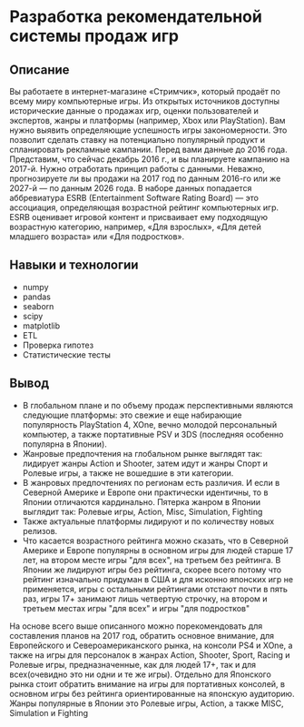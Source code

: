 # Разработка рекомендательной системы продаж игр

## Описание

Вы работаете в интернет-магазине «Стримчик», который продаёт по всему миру компьютерные игры. Из открытых источников доступны исторические данные о продажах игр, оценки пользователей и экспертов, жанры и платформы (например, Xbox или PlayStation). Вам нужно выявить определяющие успешность игры закономерности. Это позволит сделать ставку на потенциально популярный продукт и спланировать рекламные кампании.
Перед вами данные до 2016 года. Представим, что сейчас декабрь 2016 г., и вы планируете кампанию на 2017-й. Нужно отработать принцип работы с данными. Неважно, прогнозируете ли вы продажи на 2017 год по данным 2016-го или же 2027-й — по данным 2026 года.
В наборе данных попадается аббревиатура ESRB (Entertainment Software Rating Board) — это ассоциация, определяющая возрастной рейтинг компьютерных игр. ESRB оценивает игровой контент и присваивает ему подходящую возрастную категорию, например, «Для взрослых», «Для детей младшего возраста» или «Для подростков».

## Навыки и технологии

- numpy
- pandas
- seaborn
- scipy
- matplotlib
- ETL
- Проверка гипотез
- Статистические тесты

## Вывод

* В глобальном плане и по объему продаж перспективными являются следующие платформы: это свежие и еще набирающие популярность
PlayStation 4, XOne, вечно молодой персональный компьютер, а также портативные PSV и ЗDS (последняя особенно популярна в Японии).
* Жанровые предпочтения на глобальном рынке выглядят так: лидирует жанры Action и Shooter,
затем идут и жанры Спорт и Ролевые игры, а также не вошедшие в эти категории.
* В жанровых предпочтениях по регионам есть различия. И если в Северной Америке и Европе они практически идентичны, то
в Японии отличаются кардинально. Пятерка жанром в Японии выглядит так: Ролевые игры, Action, Misc, Simulation, Fighting
* Также актуальные платформы лидируют и по количеству новых релизов.
* Что касается возрастного рейтинга можно сказать, что в Северной Америке и Европе популярны в основном игры для людей
старше 17 лет, на втором месте игры "для всех", на третьем без рейтинга. В Японии же лидируют игры без рейтинга, скорее всего потому что рейтинг изначально придуман в США и для исконно
японских игр не применяется, игры с остальными рейтингами отстают почти в пять раз, игры 17+ занимают лишь четвертую строчку, на втором и третьем местах игры
"для всех" и игры "для подростков"

На основе всего выше описанного можно порекомендовать для составления планов на 2017 год, обратить основное внимание, для
Европейского и Североамериканского рынка, на консоли PS4 и XOne, а также на игры для персоналок в жанрах Action, Shooter, Sport,
Racing и Ролевые игры, предназначенные, как для людей 17+, так и для всех(очевидно это ни одни и те же игры).
Отдельно для Японского рынка стоит обратить внимание на игры для портативных консолей, в основном игры без рейтинга ориентированные на японскую аудиторию.
Жанры популярные в Японии это Ролевые игры, Action, a также MISC, Simulation и Fighting
